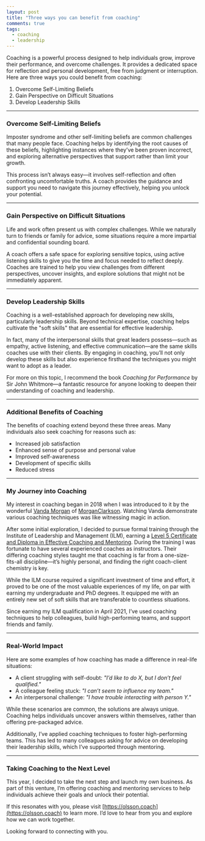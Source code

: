 ```yaml
---
layout: post
title: "Three ways you can benefit from coaching"
comments: true
tags:
  - coaching
  - leadership
---
```


Coaching is a powerful process designed to help individuals grow, improve their performance, and overcome challenges. It provides a dedicated space for reflection and personal development, free from judgment or interruption. Here are three ways you could benefit from coaching:

1. Overcome Self-Limiting Beliefs  
2. Gain Perspective on Difficult Situations  
3. Develop Leadership Skills


---

### Overcome Self-Limiting Beliefs

Imposter syndrome and other self-limiting beliefs are common challenges that many people face. Coaching helps by identifying the root causes of these beliefs, highlighting instances where they’ve been proven incorrect, and exploring alternative perspectives that support rather than limit your growth.

This process isn’t always easy—it involves self-reflection and often confronting uncomfortable truths. A coach provides the guidance and support you need to navigate this journey effectively, helping you unlock your potential.

---

### Gain Perspective on Difficult Situations

Life and work often present us with complex challenges. While we naturally turn to friends or family for advice, some situations require a more impartial and confidential sounding board.

A coach offers a safe space for exploring sensitive topics, using active listening skills to give you the time and focus needed to reflect deeply. Coaches are trained to help you view challenges from different perspectives, uncover insights, and explore solutions that might not be immediately apparent.

---

### Develop Leadership Skills

Coaching is a well-established approach for developing new skills, particularly leadership skills. Beyond technical expertise, coaching helps cultivate the "soft skills" that are essential for effective leadership.

In fact, many of the interpersonal skills that great leaders possess—such as empathy, active listening, and effective communication—are the same skills coaches use with their clients. By engaging in coaching, you’ll not only develop these skills but also experience firsthand the techniques you might want to adopt as a leader.

For more on this topic, I recommend the book *Coaching for Performance* by Sir John Whitmore—a fantastic resource for anyone looking to deepen their understanding of coaching and leadership.

---

### Additional Benefits of Coaching

The benefits of coaching extend beyond these three areas. Many individuals also seek coaching for reasons such as:

* Increased job satisfaction  
* Enhanced sense of purpose and personal value  
* Improved self-awareness  
* Development of specific skills  
* Reduced stress

---

### My Journey into Coaching

My interest in coaching began in 2018 when I was introduced to it by the wonderful [Vanda Morgan](mailto:vanda@morganclarkson.co.uk) of [MorganClarkson](https://morganclarkson.co.uk/). Watching Vanda demonstrate various coaching techniques was like witnessing magic in action.

After some initial exploration, I decided to pursue formal training through the Institute of Leadership and Management (ILM), earning a [Level 5 Certificate and Diploma in Effective Coaching and Mentoring](https://www.i-l-m.com/learning-and-development/management/coaching-and-mentoring/8588-level-5-certificate-and-diploma-in-effective-coaching-and-mentoring). During the training I was fortunate to have several experienced coaches as instructors. Their differing coaching styles taught me that coaching is far from a one-size-fits-all discipline—it’s highly personal, and finding the right coach-client chemistry is key.

While the ILM course required a significant investment of time and effort, it proved to be one of the most valuable experiences of my life, on par with earning my undergraduate and PhD degrees. It equipped me with an entirely new set of soft skills that are transferable to countless situations.

Since earning my ILM qualification in April 2021, I’ve used coaching techniques to help colleagues, build high-performing teams, and support friends and family.

---

### Real-World Impact

Here are some examples of how coaching has made a difference in real-life situations:

* A client struggling with self-doubt: *"I’d like to do X, but I don’t feel qualified."*
* A colleague feeling stuck: *"I can’t seem to influence my team."*
* An interpersonal challenge: *"I have trouble interacting with person Y."*

While these scenarios are common, the solutions are always unique. Coaching helps individuals uncover answers within themselves, rather than offering pre-packaged advice.

Additionally, I’ve applied coaching techniques to foster high-performing teams. This has led to many colleagues asking for advice on developing their leadership skills, which I’ve supported through mentoring.

---

### Taking Coaching to the Next Level

This year, I decided to take the next step and launch my own business. As part of this venture, I’m offering coaching and mentoring services to help individuals achieve their goals and unlock their potential.

If this resonates with you, please visit [https://olsson.coach](https://olsson.coach) to learn more. I’d love to hear from you and explore how we can work together.

Looking forward to connecting with you.
